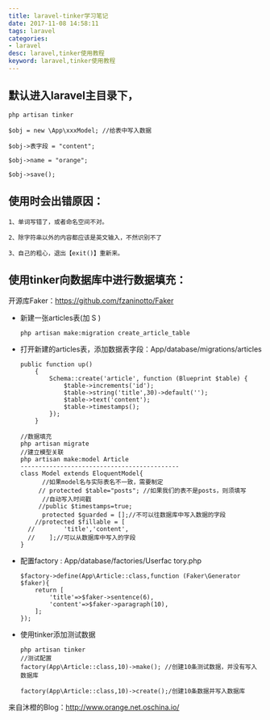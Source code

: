 ```yaml
---
title: laravel-tinker学习笔记
date: 2017-11-08 14:58:11
tags: laravel
categories:
- laravel
desc: laravel,tinker使用教程
keyword: laravel,tinker使用教程
---
```


## 默认进入laravel主目录下，

```
php artisan tinker

$obj = new \App\xxxModel; //给表中写入数据

$obj->表字段 = "content";

$obj->name = "orange";

$obj->save();
```

## 使用时会出错原因：<!--more-->

```
1、单词写错了，或者命名空间不对。

2、除字符串以外的内容都应该是英文输入，不然识别不了

3、自己的粗心，退出【exit()】重新来。  
```

## 使用tinker向数据库中进行数据填充：

开源库Faker：https://github.com/fzaninotto/Faker

- 新建一张articles表(加 S )

  ```
  php artisan make:migration create_article_table 
  ```

- 打开新建的articles表，添加数据表字段：App/database/migrations/articles

  ```
  public function up()
      {
          Schema::create('article', function (Blueprint $table) {
              $table->increments('id');
              $table->string('title',30)->default('');
              $table->text('content');
              $table->timestamps();
          });
      }
  ```

  ```
  //数据填充
  php artisan migrate
  //建立模型关联
  php artisan make:model Article
  --------------------------------------------
  class Model extends EloquentModel{
        //如果model名与实际表名不一致，需要制定
       // protected $table="posts"; //如果我们的表不是posts，则须填写
        //自动写入时间戳
       //public $timestamps=true;
        protected $guarded = [];//不可以往数据库中写入数据的字段
      //protected $fillable = [
    //        'title','content',
    //    ];//可以从数据库中写入的字段
  }
  ```

- 配置factory : App/database/factories/Userfac tory.php

  ```
  $factory->define(App\Article::class,function (Faker\Generator $faker){
      return [
          'title'=>$faker->sentence(6),
          'content'=>$faker->paragraph(10),
      ];
  });
  ```

- 使用tinker添加测试数据

  ```
  php artisan tinker
  //测试配置
  factory(App\Article::class,10)->make(); //创建10条测试数据，并没有写入数据库

  factory(App\Article::class,10)->create();/创建10条数据并写入数据库
  ```

来自沐橙的Blog：http://www.orange.net.oschina.io/